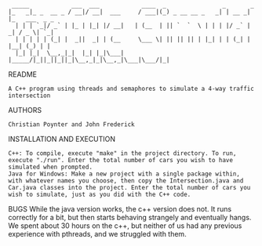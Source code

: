 	 _____            ___  ___            ____  _                _       _
	|_   _|_ _  __ _ / __|/ __|  ___     / ___|(_) _ __ __ _   _| | __ _| |_   ___  _ _
	  | | | `_|/ _` | |_ | |_| |/ __|   | (__  | || `  `  \ | | | |/ _` |  _| / _ \| `_|
	  | | | | | (_| |  _||  _| | (__     \___ \| || || || | |_| | | (_| | |__| (_) | |
	  |_| |_|  \__,_|_|  |_| |_|\___|   |_____/|_||_||_||_|\__,_|_|\__,_|\___|\___/|_|


README

	A C++ program using threads and semaphores to simulate a 4-way traffic intersection
	

AUTHORS
	
	Christian Poynter and John Frederick


INSTALLATION AND EXECUTION
	
	C++: To compile, execute "make" in the project directory. To run, execute "./run". Enter the total number of cars you wish to have simulated when prompted.
	Java for Windows: Make a new project with a single package within, with whatever names you choose, then copy the Intersection.java and Car.java classes into the project. Enter the total number of cars you wish to simulate, just as you did with the C++ code.
	

BUGS
	While the java version works, the c++ version does not. It runs correctly for a bit, but then starts behaving strangely and eventually hangs. We spent about 30 hours on the c++, but neither of us had any previous experience with pthreads, and we struggled with them.
